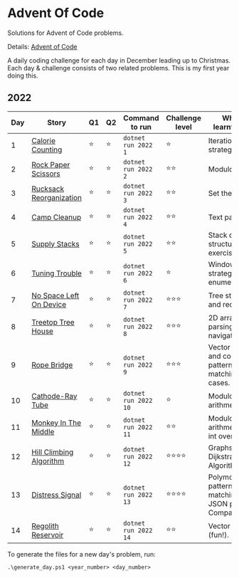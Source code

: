 ﻿# Advent Of Code

Solutions for Advent of Code problems.

Details: [Advent of Code](https://adventofcode.com/2022/about)

A daily coding challenge for each day in December leading up to Christmas. Each day & challenge consists of two related problems.
This is my first year doing this.

## 2022

| Day | Story | Q1 | Q2 | Command to run | Challenge level | What I learnt/used
| --- | --- | --- | --- | --- | --- | --- |
| 1 | [Calorie Counting](https://adventofcode.com/2022/day/1) | ⭐ | ⭐ | `dotnet run 2022 1` | ⭐ | Iteration strategies.
| 2 | [Rock Paper Scissors](https://adventofcode.com/2022/day/2) | ⭐ | ⭐ | `dotnet run 2022 2` | ⭐⭐ | Modulo math.
| 3 | [Rucksack Reorganization](https://adventofcode.com/2022/day/3) | ⭐ | ⭐ | `dotnet run 2022 3` | ⭐⭐ | Set theory.
| 4 | [Camp Cleanup](https://adventofcode.com/2022/day/4) | ⭐ | ⭐ | `dotnet run 2022 4` | ⭐⭐ | Text parsing.
| 5 | [Supply Stacks](https://adventofcode.com/2022/day/5) | ⭐ | ⭐ | `dotnet run 2022 5`| ⭐⭐ | Stack data structure exercise.
| 6 | [Tuning Trouble](https://adventofcode.com/2022/day/6) | ⭐ | ⭐ | `dotnet run 2022 6` | ⭐ | Windowing strategies for enumerables.
| 7 | [No Space Left On Device](https://adventofcode.com/2022/day/7) | ⭐ | ⭐ | `dotnet run 2022 7` | ⭐⭐⭐ | Tree structure and recursion.
| 8 | [Treetop Tree House](https://adventofcode.com/2022/day/8) | ⭐ | ⭐ | `dotnet run 2022 8` | ⭐⭐⭐ | 2D array parsing & navigation.
| 9 | [Rope Bridge](https://adventofcode.com/2022/day/9) | ⭐ | ⭐ | `dotnet run 2022 9` | ⭐⭐⭐ | Vector logic and complex pattern matching use cases.
| 10 | [Cathode-Ray Tube](https://adventofcode.com/2022/day/10) | ⭐ | ⭐ | `dotnet run 2022 10` | ⭐ | Modulo arithmetic.
| 11 | [Monkey In The Middle](https://adventofcode.com/2022/day/11) | ⭐ | ⭐ | `dotnet run 2022 11` | ⭐⭐ | Modulo arithmetic & int overflows.
| 12 | [Hill Climbing Algorithm](https://adventofcode.com/2022/day/12) | ⭐ | ⭐ | `dotnet run 2022 12` | ⭐⭐⭐⭐ | Graphs & Dijkstra's Algorithm.
| 13 | [Distress Signal](https://adventofcode.com/2022/day/13) | ⭐ | ⭐ | `dotnet run 2022 13` | ⭐⭐⭐⭐ | Polymorphism, pattern matching, JSON parsing, Comparators.
| 14 | [Regolith Reservoir](https://adventofcode.com/2022/day/14) | ⭐ | ⭐ | `dotnet run 2022 14` | ⭐⭐ | Vector math (fun!).

To generate the files for a new day's problem, run:

`.\generate_day.ps1 <year_number> <day_number>`
